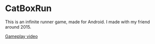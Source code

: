 # CatBoxRun

This is an infinite runner game, made for Android. I made with my friend around 2015.

[Gameplay video](https://www.youtube.com/watch?v=3eaq3QqaH7g&ab_channel=SpinningBrain)


